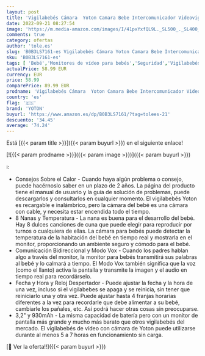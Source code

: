 ```yaml
---
layout: post
title: 'Vigilabebés Cámara  Yoton Camara Bebe Intercomunicador Videovigilancia Bebe con Pantalla LCD de 3.2"  930mAh  Visión Nocturna  Despertador  Comunicación Bidireccional  Recargable'
date: 2022-09-21 08:27:54
image: 'https://m.media-amazon.com/images/I/41pxYxfQL9L._SL500_._SL400_.jpg'
comments: true
category: ofertas
author: 'tole.es'
slug: 'B0B3LS7161-es Vigilabebés Cámara Yoton Camara Bebe Intercomunicador...'
sku: 'B0B3LS7161-es'
tags: [ 'Bebé','Monitores de vídeo para bebés','Seguridad','Vigilabebés','bebe','vigilabebés','yoton','🇪🇸', ]
actualPrice: 58.99 EUR
currency: EUR
price: 58.99
comparePrice: 89.99 EUR
prodname: 'Vigilabebés Cámara  Yoton Camara Bebe Intercomunicador Videovigilancia Bebe con Pantalla LCD de 3.2"  930mAh  Visión Nocturna  Despertador  Comunicación Bidireccional  Recargable'
country: 'es'
flag: '🇪🇸'
brand: 'YOTON'
buyurl: 'https://www.amazon.es/dp/B0B3LS7161/?tag=tolees-21'
descuento: '34.45'
average: '74.24'
---
```


Está [{{< param title >}}]({{< param buyurl >}}) en el siguiente enlace!

[![{{< param prodname >}}]({{< param image >}})]({{< param buyurl >}})

ℹ️:

- Consejos Sobre el Calor - Cuando haya algún problema o consejo, puede hacérnoslo saber en un plazo de 2 años. La página del producto tiene el manual de usuario y la guía de solución de problemas, puede descargarlos y consultarlos en cualquier momento. El vigilabebés Yoton es recargable e inalámbrico, pero la cámara del bebé es una cámara con cable, y necesita estar encendida todo el tiempo.
- 8 Nanas y Temperatura - La nana es buena para el desarrollo del bebé. Hay 8 dulces canciones de cuna que puede elegir para reproducir por turnos o cualquiera de ellas. La cámara para bebés puede detectar la temperatura de la habitación del bebé en tiempo real y mostrarla en el monitor, proporcionando un ambiente seguro y cómodo para el bebé.
- Comunicación Bidireccional y Modo Vox - Cuando los padres hablan algo a través del monitor, la monitor para bebés transmitirá sus palabras al bebé y lo calmará a tiempo. El Modo Vox también significa que la voz (como el llanto) activa la pantalla y transmite la imagen y el audio en tiempo real para recordárselo.
- Fecha y Hora y Reloj Despertador - Puede ajustar la fecha y la hora de una vez, incluso si el vigilabebes se apaga y se reinicia, sin tener que reiniciarlo una y otra vez. Puede ajustar hasta 4 franjas horarias diferentes a la vez para recordarle que debe alimentar a su bebé, cambiarle los pañales, etc. Así podrá hacer otras cosas sin preocuparse.
- 3,2" y 930mAh - La misma capacidad de batería pero con un monitor de pantalla más grande y mucho más barato que otros vigilabebés del mercado. El vigilabebés de vídeo con cámara de Yoton puede utilizarse durante al menos 5 a 7 horas en funcionamiento sin carga.

[🛒 Ver la oferta!!]({{< param buyurl >}})
